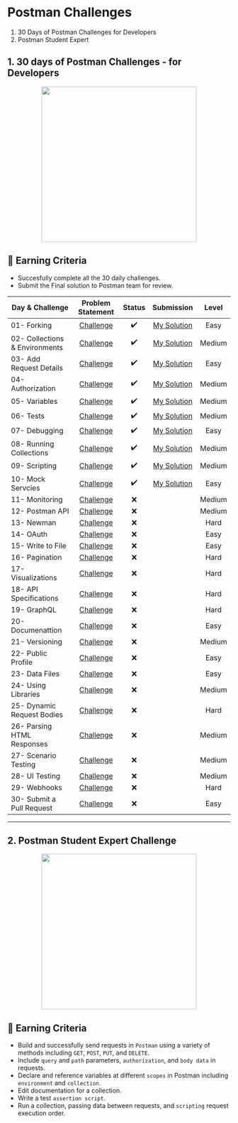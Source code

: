 # Postman Challenges
1. 30 Days of Postman Challenges for Developers
2. Postman Student Expert 

## 1. 30 days of Postman Challenges - for Developers
<p align="center">
<img src="https://media.badgr.com/uploads/badges/de551c1e-a034-4d2b-a88e-21207de827da.png" width="350">
</p>

## 🎯 Earning Criteria
- Succesfully complete all the 30 daily challenges.
- Submit the Final solution to Postman team for review.

| Day & Challenge | Problem Statement   |  Status | Submission| Level
|----------|:-------------:|:------:|:----:|:----:
| 01- Forking                   |[Challenge](30-Day-Challenge/Day-01-Forking/README.md) | ✔️ |[My Solution](30-Day-Challenge/Day-01-Forking/MySolution/README.md)| Easy
| 02- Collections & Environments| [Challenge](/30-Day-Challenge/Day-02-Collections-and-Environments/README.md)| ✔️ |[My Solution](30-Day-Challenge/Day-02-Collections-and-Environments/MySolution/README.md)| Medium
| 03- Add Request Details       |[Challenge](/30-Day-Challenge/Day-03-Add-request-details/README.md) | ✔️ |[My Solution](/30-Day-Challenge/Day-03-Add-request-details/MySolution/README.md) | Easy
| 04- Authorization             |[Challenge](/30-Day-Challenge/Day-04-Authorization/README.md)| ✔️ |[My Solution](/30-Day-Challenge/Day-04-Authorization/MySolution/README.md) |Medium
| 05- Variables                 |[Challenge](/30-Day-Challenge/Day-05-Variables/README.md) | ✔️ |[My Solution](/30-Day-Challenge/Day-05-Variables/MySolution/README.md) | Medium
| 06- Tests                     |[Challenge](/30-Day-Challenge/Day-06-Tests/README.md) | ✔️ |[My Solution](/30-Day-Challenge/Day-06-Tests/MySolution/README.md) | Medium
| 07- Debugging                 |[Challenge](/30-Day-Challenge/Day-07-Debugging/README.md) | ✔️ |[My Solution](/30-Day-Challenge/Day-07-Debugging/MySolution/README.md) | Easy
| 08- Running Collections       |[Challenge](/30-Day-Challenge/Day-08-Running-Collections/README.md)| ✔️ |[My Solution](30-Day-Challenge/Day-08-Running-Collections/MySolution/README.md) |Medium
| 09- Scripting                 |[Challenge](/30-Day-Challenge/Day-09-Scripting/README.md)| ✔️ |[My Solution](30-Day-Challenge/Day-09-Scripting/MySolution/README.md) | Medium
| 10- Mock Servcies             |[Challenge](/30-Day-Challenge/Day-10-Mock-Services/README.md)| ✔️ |[My Solution](30-Day-Challenge/Day-10-Mock-Services/MySolution/README.md) | Easy
| 11- Monitoring                |[Challenge](/30-Day-Challenge/Day-11-Monitoring/README.md) | ❌ | | Medium
| 12- Postman API               |[Challenge](/30-Day-Challenge/Day-12-Postman-API/README.md) | ❌ | |Medium
| 13- Newman                    |[Challenge](/30-Day-Challenge/Day-13-Newman/README.md) | ❌ | | Hard
| 14- OAuth                     |[Challenge](/30-Day-Challenge/Day-14-OAuth/README.md) | ❌ | | Easy
| 15- Write to File             |[Challenge](/30-Day-Challenge/Day-15-Write-to-file/README.md) | ❌ | | Easy
| 16- Pagination                |[Challenge](/30-Day-Challenge/Day-16-Pagination/README.md) | ❌ | | Hard
| 17- Visualizations            |[Challenge](/30-Day-Challenge/Day-17-Visualizations/README.md) | ❌ | | Hard
| 18- API Specifications        |[Challenge](/30-Day-Challenge/Day-18-API-Specs/README.md) | ❌ | | Hard
| 19- GraphQL                   |[Challenge](/30-Day-Challenge/Day-19-GraphQL/README.md) | ❌ | | Hard
| 20- Documenattion             |[Challenge](/30-Day-Challenge/Day-20-Documentation/README.md) | ❌ | | Easy
| 21- Versioning                |[Challenge](/30-Day-Challenge/Day-21-Versioning/README.md) | ❌ | | Medium
| 22- Public Profile            |[Challenge](/30-Day-Challenge/Day-22-Public-Profile/README.md) | ❌ | | Easy
| 23- Data Files                |[Challenge](/30-Day-Challenge/Day-23-Data-Files/README.md) | ❌ | | Easy
| 24- Using Libraries           |[Challenge](/30-Day-Challenge/Day-24-Using-Libraries/README.md) | ❌ | | Medium
| 25- Dynamic Request Bodies    |[Challenge](/30-Day-Challenge/Day-25-Dynamic-Request-Bodies/README.md) | ❌ | | Hard
| 26- Parsing HTML Responses    |[Challenge](/30-Day-Challenge/Day-26-Parsing-HTML-Responses/README.md) | ❌ | | Medium
| 27- Scenario Testing          |[Challenge](/30-Day-Challenge/Day-27-Scenario-Testing/README.md)| ❌| | Medium
| 28- UI Testing                |[Challenge](/30-Day-Challenge/Day-28-UI-Testing/README.md)| ❌ | | Medium
| 29- Webhooks                  |[Challenge](/30-Day-Challenge/Day-29-Webhooks/README.md) | ❌ | | Hard
| 30- Submit a Pull Request     |[Challenge](/30-Day-Challenge/Day-30-Submit-PR/README.md) | ❌ | | Easy
---------------------------

## 2. Postman Student Expert Challenge 

<p align="center">
<img src="https://media.badgr.com/uploads/badges/e2c38653-0e13-4304-b564-9aab18f5d001.png" width="350">
</p>

## 🎯 Earning Criteria
- Build and successfully send requests in `Postman` using a variety of methods including `GET`, `POST`, `PUT`, and `DELETE`. 
- Include `query` and `path` parameters, `authorization`, and `body data` in requests.
- Declare and reference variables at different `scopes` in Postman including `environment` and `collection`.
- Edit documentation for a collection.
- Write a test `assertion script`.
- Run a collection, passing data between requests, and `scripting` request execution order.

<!-- Flex badge here when I get it

[![PostmanBadge](https://img.shields.io/badge/postman-student%20expert-orange?style=for-the-badge&logo=appveyor)](badgr link goes here)

-->


